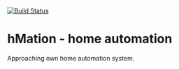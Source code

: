 [![Build Status](https://travis-ci.org/hmation/hmation.svg?branch=master)](https://travis-ci.org/hmation/hmation)

hMation - home automation
=========================
Approaching own home automation system.
